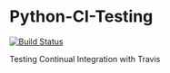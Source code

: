 # Python-CI-Testing

[![Build Status](https://travis-ci.org/Logan-Cookman/Python-CI-Testing.svg)](https://travis-ci.org/Logan-Cookman/Python-CI-Testing)

Testing Continual Integration with Travis
